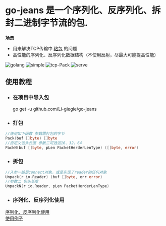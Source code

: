 # go-jeans 是一个序列化、反序列化、拆封二进制字节流的包.

**场景**
- 用来解决TCP传输中 [粘包](https://blog.csdn.net/weixin_41047704/article/details/85340311) 的问题
- 高性能的序列化、反序列化数据结构（不使用反射，尽最大可能提高性能）

![golang](https://img.shields.io/badge/golang-v1.19-blue)
![simple](https://img.shields.io/badge/simple-extend-green)
![tcp-Pack](https://img.shields.io/badge/tcp-pack-yellowgreen)
![serve](https://img.shields.io/badge/network_transmission-pack-red)


## 使用教程

* ### 在项目中导入包
  go get -u github.com/Li-giegie/go-jeans

* ### 打包
```go
//使用如下函数 参数需打包的字节
Pack(buf []byte) []byte
//自定义包头长度 参数二可选这16、32、64
PackN(buf []byte, pLen PacketHerderLenType) ([]byte, error)
```

* ### 拆包
```go
//入参一般是connect对象，或是实现了reader的任何对象
Unpack(r io.Reader) (buf []byte, err error)
//参数二 包头长度
UnpackN(r io.Reader, pLen PacketHerderLenType) 
```

* ### 序列化、反序列化使用
[序列化、反序列化使用](./utils_test.go)  
[使用例子](./example/tcp-demo/server.go)